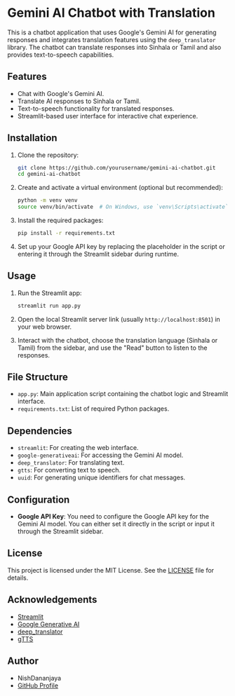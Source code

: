  

 
# Gemini AI Chatbot with Translation

This is a chatbot application that uses Google's Gemini AI for generating responses and integrates translation features using the `deep_translator` library. The chatbot can translate responses into Sinhala or Tamil and also provides text-to-speech capabilities.

## Features

- Chat with Google's Gemini AI.
- Translate AI responses to Sinhala or Tamil.
- Text-to-speech functionality for translated responses.
- Streamlit-based user interface for interactive chat experience.

## Installation

1. Clone the repository:

   ```bash
   git clone https://github.com/yourusername/gemini-ai-chatbot.git
   cd gemini-ai-chatbot
   ```

2. Create and activate a virtual environment (optional but recommended):

   ```bash
   python -m venv venv
   source venv/bin/activate  # On Windows, use `venv\Scripts\activate`
   ```

3. Install the required packages:

   ```bash
   pip install -r requirements.txt
   ```

4. Set up your Google API key by replacing the placeholder in the script or entering it through the Streamlit sidebar during runtime.

## Usage

1. Run the Streamlit app:

   ```bash
   streamlit run app.py
   ```

2. Open the local Streamlit server link (usually `http://localhost:8501`) in your web browser.

3. Interact with the chatbot, choose the translation language (Sinhala or Tamil) from the sidebar, and use the "Read" button to listen to the responses.

## File Structure

- `app.py`: Main application script containing the chatbot logic and Streamlit interface.
- `requirements.txt`: List of required Python packages.

## Dependencies

- `streamlit`: For creating the web interface.
- `google-generativeai`: For accessing the Gemini AI model.
- `deep_translator`: For translating text.
- `gtts`: For converting text to speech.
- `uuid`: For generating unique identifiers for chat messages.

## Configuration

- **Google API Key**: You need to configure the Google API key for the Gemini AI model. You can either set it directly in the script or input it through the Streamlit sidebar.

## License

This project is licensed under the MIT License. See the [LICENSE](LICENSE) file for details.

## Acknowledgements

- [Streamlit](https://streamlit.io/)
- [Google Generative AI](https://developers.google.com/generative-ai)
- [deep_translator](https://pypi.org/project/deep-translator/)
- [gTTS](https://pypi.org/project/gTTS/)

## Author

- NishDananjaya
- [GitHub Profile](https://github.com/NishDananjaya)
```
